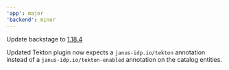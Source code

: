 ```yaml
---
'app': major
'backend': minor
---
```


Update backstage to [1.18.4](https://github.com/backstage/backstage/releases/tag/v1.18.4)

Updated Tekton plugin now expects a `janus-idp.io/tekton` annotation instead of a `janus-idp.io/tekton-enabled` annotation on the catalog entities.
